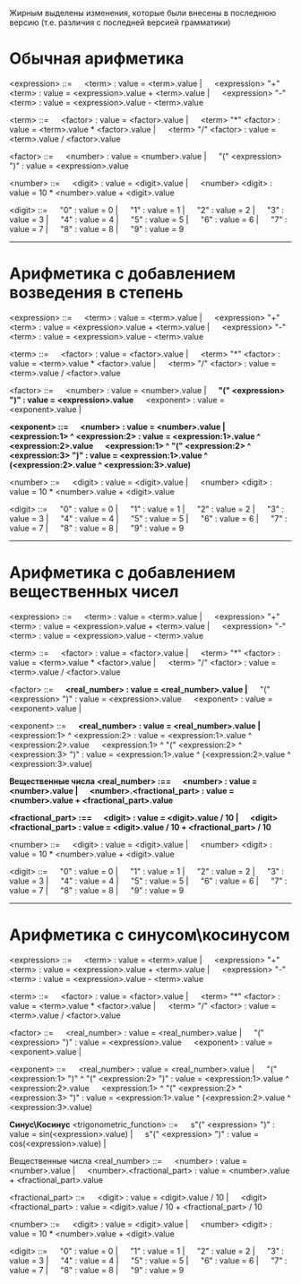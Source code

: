 Жирным выделены изменения, которые были внесены в последнюю версию (т.е. различия с последней версией грамматики)

# Обычная арифметика
\<expression> ::= 
    &emsp; \<term> : value = \<term>.value |
    &emsp; \<expression> "+" \<term> : value = \<expression>.value + \<term>.value |
    &emsp; \<expression> "-" \<term> : value = \<expression>.value - \<term>.value

\<term> ::= 
    &emsp; \<factor> : value = \<factor>.value |
    &emsp; \<term> "\*" \<factor> : value = \<term>.value * \<factor>.value |
    &emsp; \<term> "/" \<factor> : value = \<term>.value / \<factor>.value

\<factor> ::= 
    &emsp; \<number> : value = \<number>.value |
    &emsp; "(" \<expression> ")" : value = \<expression>.value

\<number> ::= 
    &emsp; \<digit> : value = \<digit>.value |
    &emsp; \<number> \<digit> : value = 10 * \<number>.value + \<digit>.value
    
\<digit> ::= 
    &emsp; "0" : value = 0 | 
    &emsp; "1" : value = 1 | 
    &emsp; "2" : value = 2 | 
    &emsp; "3" : value = 3 | 
    &emsp; "4" : value = 4 |
    &emsp; "5" : value = 5 | 
    &emsp; "6" : value = 6 | 
    &emsp; "7" : value = 7 | 
    &emsp; "8" : value = 8 | 
    &emsp; "9" : value = 9

---

# Арифметика с добавлением возведения в степень
\<expression> ::= 
    &emsp; \<term> : value = \<term>.value |
    &emsp; \<expression> "+" \<term> : value = \<expression>.value + \<term>.value |
    &emsp; \<expression> "-" \<term> : value = \<expression>.value - \<term>.value

\<term> ::= 
    &emsp; \<factor> : value = \<factor>.value |
    &emsp; \<term> "\*" \<factor> : value = \<term>.value * \<factor>.value |
    &emsp; \<term> "/" \<factor> : value = \<term>.value / \<factor>.value

\<factor> ::= 
    &emsp; \<number> : value = \<number>.value |
    **&emsp; "(" \<expression> ")" : value = \<expression>.value**
    &emsp; \<exponent> : value = \<exponent>.value |
    
**\<exponent> ::= 
    &emsp; \<number> : value = \<number>.value |
    &emsp; \<expression:1> ^ \<expression:2> : value = \<expression:1>.value ^ \<expression:2>.value 
    &emsp; \<expression:1> ^ "(" \<expression:2> ^ \<expression:3> ")" : value = \<expression:1>.value ^ (\<expression:2>.value ^ \<expression:3>.value)**

\<number> ::= 
    &emsp; \<digit> : value = \<digit>.value |
    &emsp; \<number> \<digit> : value = 10 * \<number>.value + \<digit>.value
    
\<digit> ::= 
    &emsp; "0" : value = 0 | 
    &emsp; "1" : value = 1 | 
    &emsp; "2" : value = 2 | 
    &emsp; "3" : value = 3 | 
    &emsp; "4" : value = 4 |
    &emsp; "5" : value = 5 | 
    &emsp; "6" : value = 6 | 
    &emsp; "7" : value = 7 | 
    &emsp; "8" : value = 8 | 
    &emsp; "9" : value = 9

---

# Арифметика с добавлением вещественных чисел
\<expression> ::= 
    &emsp; \<term> : value = \<term>.value |
    &emsp; \<expression> "+" \<term> : value = \<expression>.value + \<term>.value |
    &emsp; \<expression> "-" \<term> : value = \<expression>.value - \<term>.value

\<term> ::= 
    &emsp; \<factor> : value = \<factor>.value |
    &emsp; \<term> "\*" \<factor> : value = \<term>.value * \<factor>.value |
    &emsp; \<term> "/" \<factor> : value = \<term>.value / \<factor>.value

\<factor> ::= 
    **&emsp; \<real_number> : value = \<real_number>.value |**
    &emsp; "(" \<expression> ")" : value = \<expression>.value
    &emsp; \<exponent> : value = \<exponent>.value |
    
\<exponent> ::= 
    **&emsp; \<real_number> : value = \<real_number>.value |**
    &emsp; \<expression:1> ^ \<expression:2> : value = \<expression:1>.value ^ \<expression:2>.value 
    &emsp; \<expression:1> ^ "(" \<expression:2> ^ \<expression:3> ")" : value = \<expression:1>.value ^ (\<expression:2>.value ^ \<expression:3>.value)

**Вещественные числа**
**\<real_number> :==
    &emsp; \<number> : value = \<number>.value |
    &emsp; \<number>.\<fractional_part> : value = \<number>.value + \<fractional_part>.value**

**\<fractional_part> :==
    &emsp; \<digit> : value = \<digit>.value / 10 |
    &emsp; \<digit>\<fractional_part> : value = \<digit>.value / 10 + \<fractional_part> / 10**

\<number> ::= 
    &emsp; \<digit> : value = \<digit>.value |
    &emsp; \<number> \<digit> : value = 10 * \<number>.value + \<digit>.value
    
\<digit> ::= 
    &emsp; "0" : value = 0 | 
    &emsp; "1" : value = 1 | 
    &emsp; "2" : value = 2 | 
    &emsp; "3" : value = 3 | 
    &emsp; "4" : value = 4 |
    &emsp; "5" : value = 5 | 
    &emsp; "6" : value = 6 | 
    &emsp; "7" : value = 7 | 
    &emsp; "8" : value = 8 | 
    &emsp; "9" : value = 9

---

# Арифметика с синусом\косинусом
\<expression> ::= 
    &emsp; \<term> : value = \<term>.value |
    &emsp; \<expression> "+" \<term> : value = \<expression>.value + \<term>.value |
    &emsp; \<expression> "-" \<term> : value = \<expression>.value - \<term>.value

\<term> ::= 
    &emsp; \<factor> : value = \<factor>.value |
    &emsp; \<term> "\*" \<factor> : value = \<term>.value * \<factor>.value |
    &emsp; \<term> "/" \<factor> : value = \<term>.value / \<factor>.value

\<factor> ::= 
    &emsp; \<real_number> : value = \<real_number>.value |
    &emsp; "(" \<expression> ")" : value = \<expression>.value
    &emsp; \<exponent> : value = \<exponent>.value |
    
\<exponent> ::= 
    &emsp; \<real_number> : value = \<real_number>.value |
    &emsp; "(" \<expression:1> ")" ^ "(" \<expression:2> ")" : value = \<expression:1>.value ^ \<expression:2>.value 
    &emsp; \<expression:1> ^ "(" \<expression:2> ^ \<expression:3> ")" : value = \<expression:1>.value ^ (\<expression:2>.value ^ \<expression:3>.value)


**Синус\Косинус**
\<trigonometric_function> ::=
    &emsp; s"(" \<expression> ")" : value = sin(\<expression>.value) |
    &emsp; s"(" \<expression> ")" : value = cos(\<expression>.value) |


Вещественные числа
\<real_number> ::=
    &emsp; \<number> : value = \<number>.value |
    &emsp; \<number>.\<fractional_part> : value = \<number>.value + \<fractional_part>.value

\<fractional_part> ::=
    &emsp; \<digit> : value = \<digit>.value / 10 |
    &emsp; \<digit>\<fractional_part> : value = \<digit>.value / 10 + \<fractional_part> / 10

\<number> ::= 
    &emsp; \<digit> : value = \<digit>.value |
    &emsp; \<number> \<digit> : value = 10 * \<number>.value + \<digit>.value
    
\<digit> ::= 
    &emsp; "0" : value = 0 | 
    &emsp; "1" : value = 1 | 
    &emsp; "2" : value = 2 | 
    &emsp; "3" : value = 3 | 
    &emsp; "4" : value = 4 |
    &emsp; "5" : value = 5 | 
    &emsp; "6" : value = 6 | 
    &emsp; "7" : value = 7 | 
    &emsp; "8" : value = 8 | 
    &emsp; "9" : value = 9